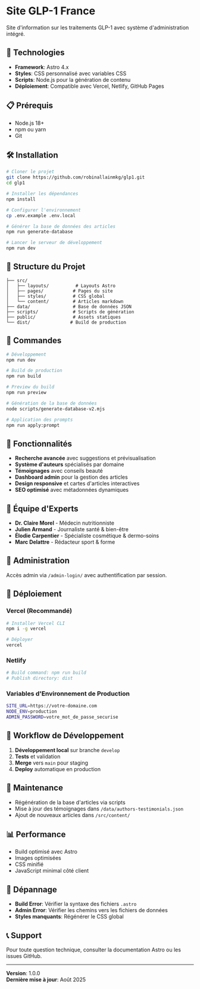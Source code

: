 # Site GLP-1 France

Site d'information sur les traitements GLP-1 avec système d'administration intégré.

## 🚀 Technologies

- **Framework**: Astro 4.x
- **Styles**: CSS personnalisé avec variables CSS
- **Scripts**: Node.js pour la génération de contenu
- **Déploiement**: Compatible avec Vercel, Netlify, GitHub Pages

## 📋 Prérequis

- Node.js 18+ 
- npm ou yarn
- Git

## 🛠️ Installation

```bash
# Cloner le projet
git clone https://github.com/robinallainmkg/glp1.git
cd glp1

# Installer les dépendances
npm install

# Configurer l'environnement
cp .env.example .env.local

# Générer la base de données des articles
npm run generate-database

# Lancer le serveur de développement
npm run dev
```

## 📂 Structure du Projet

```
├── src/
│   ├── layouts/          # Layouts Astro
│   ├── pages/           # Pages du site
│   ├── styles/          # CSS global
│   └── content/         # Articles markdown
├── data/                # Base de données JSON
├── scripts/             # Scripts de génération
├── public/              # Assets statiques
└── dist/               # Build de production
```

## 🔧 Commandes

```bash
# Développement
npm run dev

# Build de production
npm run build

# Preview du build
npm run preview

# Génération de la base de données
node scripts/generate-database-v2.mjs

# Application des prompts
npm run apply:prompt
```

## 🎨 Fonctionnalités

- **Recherche avancée** avec suggestions et prévisualisation
- **Système d'auteurs** spécialisés par domaine
- **Témoignages** avec conseils beauté
- **Dashboard admin** pour la gestion des articles
- **Design responsive** et cartes d'articles interactives
- **SEO optimisé** avec métadonnées dynamiques

## 👥 Équipe d'Experts

- **Dr. Claire Morel** - Médecin nutritionniste
- **Julien Armand** - Journaliste santé & bien-être  
- **Élodie Carpentier** - Spécialiste cosmétique & dermo-soins
- **Marc Delattre** - Rédacteur sport & forme

## 🔐 Administration

Accès admin via `/admin-login/` avec authentification par session.

## 🚀 Déploiement

### Vercel (Recommandé)

```bash
# Installer Vercel CLI
npm i -g vercel

# Déployer
vercel
```

### Netlify

```bash
# Build command: npm run build
# Publish directory: dist
```

### Variables d'Environnement de Production

```bash
SITE_URL=https://votre-domaine.com
NODE_ENV=production
ADMIN_PASSWORD=votre_mot_de_passe_securise
```

## 📝 Workflow de Développement

1. **Développement local** sur branche `develop`
2. **Tests** et validation 
3. **Merge** vers `main` pour staging
4. **Deploy** automatique en production

## 🔧 Maintenance

- Régénération de la base d'articles via scripts
- Mise à jour des témoignages dans `/data/authors-testimonials.json`
- Ajout de nouveaux articles dans `/src/content/`

## 📊 Performance

- Build optimisé avec Astro
- Images optimisées
- CSS minifié
- JavaScript minimal côté client

## 🐛 Dépannage

- **Build Error**: Vérifier la syntaxe des fichiers `.astro`
- **Admin Error**: Vérifier les chemins vers les fichiers de données
- **Styles manquants**: Régénérer le CSS global

## 📞 Support

Pour toute question technique, consulter la documentation Astro ou les issues GitHub.

---

**Version**: 1.0.0  
**Dernière mise à jour**: Août 2025
